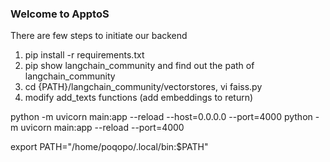 ### Welcome to ApptoS

There are few steps to initiate our backend

1. pip install -r requirements.txt
2. pip show langchain_community and find out the path of langchain_community
3. cd {PATH}/langchain_community/vectorstores, vi faiss.py
4. modify add_texts functions (add embeddings to return)

python -m uvicorn main:app --reload --host=0.0.0.0 --port=4000
python -m uvicorn main:app --reload --port=4000

export PATH="/home/poqopo/.local/bin:$PATH"
